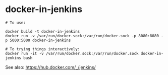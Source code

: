 # docker-in-jenkins

```
# To use:

docker build -t docker-in-jenkins
docker run -v /var/run/docker.sock:/var/run/docker.sock -p 8080:8080 -p 5000:5000 docker-in-jenkins

# To trying things interactively:
docker run -it -v /var/run/docker.sock:/var/run/docker.sock docker-in-jenkins bash
```

See also: https://hub.docker.com/_/jenkins/
